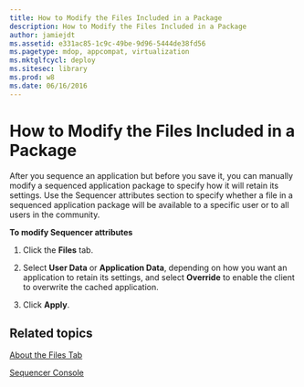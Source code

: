 ```yaml
---
title: How to Modify the Files Included in a Package
description: How to Modify the Files Included in a Package
author: jamiejdt
ms.assetid: e331ac85-1c9c-49be-9d96-5444de38fd56
ms.pagetype: mdop, appcompat, virtualization
ms.mktglfcycl: deploy
ms.sitesec: library
ms.prod: w8
ms.date: 06/16/2016
---
```



# How to Modify the Files Included in a Package


After you sequence an application but before you save it, you can manually modify a sequenced application package to specify how it will retain its settings. Use the Sequencer attributes section to specify whether a file in a sequenced application package will be available to a specific user or to all users in the community.

**To modify Sequencer attributes**

1.  Click the **Files** tab.

2.  Select **User Data** or **Application Data**, depending on how you want an application to retain its settings, and select **Override** to enable the client to overwrite the cached application.

3.  Click **Apply**.

## Related topics


[About the Files Tab](about-the-files-tab.md)

[Sequencer Console](sequencer-console.md)

 

 





